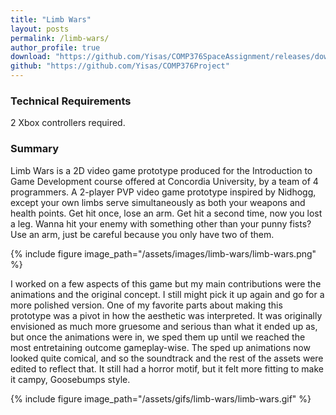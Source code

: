```yaml
---
title: "Limb Wars"
layout: posts
permalink: /limb-wars/
author_profile: true 
download: "https://github.com/Yisas/COMP376SpaceAssignment/releases/download/v1.0/Endeavour.rar"
github: "https://github.com/Yisas/COMP376Project"
---
```

### Technical Requirements

2 Xbox controllers required.

### Summary

Limb Wars is a 2D video game prototype produced for the Introduction to Game Development course offered at Concordia University, by a team of 4 programmers. A 2-player PVP 
video game prototype inspired by Nidhogg, except your own limbs serve simultaneously as both your weapons and health points. Get hit once, lose an arm. Get hit a second time, 
now you lost a leg. Wanna hit your enemy with something other than your punny fists? Use an arm, just be careful because you only have two of them.

{% include figure image_path="/assets/images/limb-wars/limb-wars.png" %}

I worked on a few aspects of this game but my main contributions were the animations and the original concept. I still might pick it up again and go for a more polished version. 
One of my favorite parts about making this prototype was a pivot in how the aesthetic was interpreted. It was originally envisioned as much more gruesome and serious than what it ended 
up as, but once the animations were in, we sped them up until we reached the most entretaining outcome gameplay-wise. The sped up animations now looked quite comical, and so the 
soundtrack and the rest of the assets were edited to reflect that. It still had a horror motif, but it felt more fitting to make it campy, Goosebumps style. 

{% include figure image_path="/assets/gifs/limb-wars/limb-wars.gif" %}